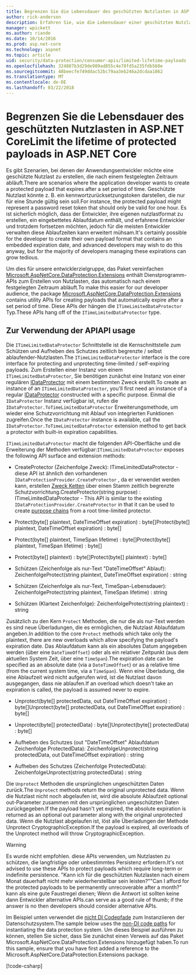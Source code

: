 ```yaml
---
title: Begrenzen Sie die Lebensdauer des geschützten Nutzlasten in ASP.NET Core
author: rick-anderson
description: Erfahren Sie, wie die Lebensdauer einer geschützten Nutzlast, die mit den Schutz-APIs von ASP.NET Core Daten zu beschränken.
manager: wpickett
ms.author: riande
ms.date: 10/14/2016
ms.prod: asp.net-core
ms.technology: aspnet
ms.topic: article
uid: security/data-protection/consumer-apis/limited-lifetime-payloads
ms.openlocfilehash: 324887b3d29de989ad855c4e78fd5a235fdb560e
ms.sourcegitcommit: 48beecfe749ddac52bc79aa3eb246a2dcdaa1862
ms.translationtype: MT
ms.contentlocale: de-DE
ms.lasthandoff: 03/22/2018
---
```

# <a name="limit-the-lifetime-of-protected-payloads-in-aspnet-core"></a><span data-ttu-id="d80a9-103">Begrenzen Sie die Lebensdauer des geschützten Nutzlasten in ASP.NET Core</span><span class="sxs-lookup"><span data-stu-id="d80a9-103">Limit the lifetime of protected payloads in ASP.NET Core</span></span>

<span data-ttu-id="d80a9-104">Es gibt Szenarien, bei denen der Anwendungsentwickler möchte eine geschützte Nutzlast zu erstellen, die nach einem festgelegten Zeitraum abläuft.</span><span class="sxs-lookup"><span data-stu-id="d80a9-104">There are scenarios where the application developer wants to create a protected payload that expires after a set period of time.</span></span> <span data-ttu-id="d80a9-105">Geschützte Nutzlast könnte z. B. ein kennwortzurücksetzungstoken darstellen, die nur für eine Stunde gültig sein soll.</span><span class="sxs-lookup"><span data-stu-id="d80a9-105">For instance, the protected payload might represent a password reset token that should only be valid for one hour.</span></span> <span data-ttu-id="d80a9-106">Es ist sicherlich möglich, dass der Entwickler, ihre eigenen nutzlastformat zu erstellen, ein eingebettetes Ablaufdatum enthält, und erfahrene Entwickler und trotzdem fortsetzen möchten, jedoch für die meisten Entwickler verwalten diese Ablaufzeiten kann erweitert mühsam.</span><span class="sxs-lookup"><span data-stu-id="d80a9-106">It's certainly possible for the developer to create their own payload format that contains an embedded expiration date, and advanced developers may wish to do this anyway, but for the majority of developers managing these expirations can grow tedious.</span></span>

<span data-ttu-id="d80a9-107">Um dies für unsere entwicklerzielgruppe, das Paket vereinfachen [Microsoft.AspNetCore.DataProtection.Extensions](https://www.nuget.org/packages/Microsoft.AspNetCore.DataProtection.Extensions/) enthält Dienstprogramm-APIs zum Erstellen von Nutzlasten, das automatisch nach einem festgelegten Zeitraum abläuft.</span><span class="sxs-lookup"><span data-stu-id="d80a9-107">To make this easier for our developer audience, the package [Microsoft.AspNetCore.DataProtection.Extensions](https://www.nuget.org/packages/Microsoft.AspNetCore.DataProtection.Extensions/) contains utility APIs for creating payloads that automatically expire after a set period of time.</span></span> <span data-ttu-id="d80a9-108">Diese APIs der hängen die `ITimeLimitedDataProtector` Typ.</span><span class="sxs-lookup"><span data-stu-id="d80a9-108">These APIs hang off of the `ITimeLimitedDataProtector` type.</span></span>

## <a name="api-usage"></a><span data-ttu-id="d80a9-109">Zur Verwendung der API</span><span class="sxs-lookup"><span data-stu-id="d80a9-109">API usage</span></span>

<span data-ttu-id="d80a9-110">Die `ITimeLimitedDataProtector` Schnittstelle ist die Kernschnittstelle zum Schützen und Aufheben des Schutzes zeitlich begrenzte / selbst ablaufender-Nutzlasten.</span><span class="sxs-lookup"><span data-stu-id="d80a9-110">The `ITimeLimitedDataProtector` interface is the core interface for protecting and unprotecting time-limited / self-expiring payloads.</span></span> <span data-ttu-id="d80a9-111">Zum Erstellen einer Instanz von einem `ITimeLimitedDataProtector`, Sie benötigen zunächst eine Instanz von einer regulären [IDataProtector](xref:security/data-protection/consumer-apis/overview) mit einem bestimmten Zweck erstellt.</span><span class="sxs-lookup"><span data-stu-id="d80a9-111">To create an instance of an `ITimeLimitedDataProtector`, you'll first need an instance of a regular [IDataProtector](xref:security/data-protection/consumer-apis/overview) constructed with a specific purpose.</span></span> <span data-ttu-id="d80a9-112">Einmal die `IDataProtector` Instanz verfügbar ist, rufen die `IDataProtector.ToTimeLimitedDataProtector` Erweiterungsmethode, um wieder eine Schutzvorrichtung mit Ablauf von integrierten Funktionen zugreifen.</span><span class="sxs-lookup"><span data-stu-id="d80a9-112">Once the `IDataProtector` instance is available, call the `IDataProtector.ToTimeLimitedDataProtector` extension method to get back a protector with built-in expiration capabilities.</span></span>

<span data-ttu-id="d80a9-113">`ITimeLimitedDataProtector` macht die folgenden API-Oberfläche und die Erweiterung der Methoden verfügbar:</span><span class="sxs-lookup"><span data-stu-id="d80a9-113">`ITimeLimitedDataProtector` exposes the following API surface and extension methods:</span></span>

* <span data-ttu-id="d80a9-114">CreateProtector (Zeichenfolge Zweck): ITimeLimitedDataProtector - diese API ist ähnlich den vorhandenen `IDataProtectionProvider.CreateProtector` , da er verwendet werden kann, erstellen [Zweck Ketten](xref:security/data-protection/consumer-apis/purpose-strings) über einen Stamm zeitlich begrenzte Schutzvorrichtung.</span><span class="sxs-lookup"><span data-stu-id="d80a9-114">CreateProtector(string purpose) : ITimeLimitedDataProtector - This API is similar to the existing `IDataProtectionProvider.CreateProtector` in that it can be used to create [purpose chains](xref:security/data-protection/consumer-apis/purpose-strings) from a root time-limited protector.</span></span>

* <span data-ttu-id="d80a9-115">Protect(byte[] plaintext, DateTimeOffset expiration) : byte[]</span><span class="sxs-lookup"><span data-stu-id="d80a9-115">Protect(byte[] plaintext, DateTimeOffset expiration) : byte[]</span></span>

* <span data-ttu-id="d80a9-116">Protect(byte[] plaintext, TimeSpan lifetime) : byte[]</span><span class="sxs-lookup"><span data-stu-id="d80a9-116">Protect(byte[] plaintext, TimeSpan lifetime) : byte[]</span></span>

* <span data-ttu-id="d80a9-117">Protect(byte[] plaintext) : byte[]</span><span class="sxs-lookup"><span data-stu-id="d80a9-117">Protect(byte[] plaintext) : byte[]</span></span>

* <span data-ttu-id="d80a9-118">Schützen (Zeichenfolge als nur-Text "DateTimeOffset" Ablauf): Zeichenfolge</span><span class="sxs-lookup"><span data-stu-id="d80a9-118">Protect(string plaintext, DateTimeOffset expiration) : string</span></span>

* <span data-ttu-id="d80a9-119">Schützen (Zeichenfolge als nur-Text, TimeSpan-Lebensdauer): Zeichenfolge</span><span class="sxs-lookup"><span data-stu-id="d80a9-119">Protect(string plaintext, TimeSpan lifetime) : string</span></span>

* <span data-ttu-id="d80a9-120">Schützen (Klartext Zeichenfolge): Zeichenfolge</span><span class="sxs-lookup"><span data-stu-id="d80a9-120">Protect(string plaintext) : string</span></span>

<span data-ttu-id="d80a9-121">Zusätzlich zu den Kern `Protect` Methoden, die nur die als nur-Text werden es sind neue Überladungen, die es ermöglichen, die Nutzlast Ablaufdatum angeben.</span><span class="sxs-lookup"><span data-stu-id="d80a9-121">In addition to the core `Protect` methods which take only the plaintext, there are new overloads which allow specifying the payload's expiration date.</span></span> <span data-ttu-id="d80a9-122">Das Ablaufdatum kann als ein absolutes Datum angegeben werden (über eine `DateTimeOffset`) oder als ein relativer Zeitpunkt (aus dem aktuellen System Zeit, über eine `TimeSpan`).</span><span class="sxs-lookup"><span data-stu-id="d80a9-122">The expiration date can be specified as an absolute date (via a `DateTimeOffset`) or as a relative time (from the current system time, via a `TimeSpan`).</span></span> <span data-ttu-id="d80a9-123">Wenn eine Überladung, die eine Ablaufzeit wird nicht aufgerufen wird, ist die Nutzlast davon ausgegangen, dass nie ablaufen.</span><span class="sxs-lookup"><span data-stu-id="d80a9-123">If an overload which doesn't take an expiration is called, the payload is assumed never to expire.</span></span>

* <span data-ttu-id="d80a9-124">Unprotect(byte[] protectedData, out DateTimeOffset expiration) : byte[]</span><span class="sxs-lookup"><span data-stu-id="d80a9-124">Unprotect(byte[] protectedData, out DateTimeOffset expiration) : byte[]</span></span>

* <span data-ttu-id="d80a9-125">Unprotect(byte[] protectedData) : byte[]</span><span class="sxs-lookup"><span data-stu-id="d80a9-125">Unprotect(byte[] protectedData) : byte[]</span></span>

* <span data-ttu-id="d80a9-126">Aufheben des Schutzes (out "DateTimeOffset" Ablaufdatum Zeichenfolge ProtectedData): Zeichenfolge</span><span class="sxs-lookup"><span data-stu-id="d80a9-126">Unprotect(string protectedData, out DateTimeOffset expiration) : string</span></span>

* <span data-ttu-id="d80a9-127">Aufheben des Schutzes (Zeichenfolge ProtectedData): Zeichenfolge</span><span class="sxs-lookup"><span data-stu-id="d80a9-127">Unprotect(string protectedData) : string</span></span>

<span data-ttu-id="d80a9-128">Die `Unprotect` Methoden die ursprünglichen ungeschützten Daten zurück.</span><span class="sxs-lookup"><span data-stu-id="d80a9-128">The `Unprotect` methods return the original unprotected data.</span></span> <span data-ttu-id="d80a9-129">Wenn die Nutzlast nicht noch abgelaufen ist, wird die absolute Ablaufzeit optional out-Parameter zusammen mit den ursprünglichen ungeschützten Daten zurückgegeben.</span><span class="sxs-lookup"><span data-stu-id="d80a9-129">If the payload hasn't yet expired, the absolute expiration is returned as an optional out parameter along with the original unprotected data.</span></span> <span data-ttu-id="d80a9-130">Wenn die Nutzlast abgelaufen ist, löst alle Überladungen der Methode Unprotect CryptographicException.</span><span class="sxs-lookup"><span data-stu-id="d80a9-130">If the payload is expired, all overloads of the Unprotect method will throw CryptographicException.</span></span>

>[!WARNING]
> <span data-ttu-id="d80a9-131">Es wurde nicht empfohlen. diese APIs verwenden, um Nutzlasten zu schützen, die langfristige oder unbestimmtes Persistenz erfordern.</span><span class="sxs-lookup"><span data-stu-id="d80a9-131">It's not advised to use these APIs to protect payloads which require long-term or indefinite persistence.</span></span> <span data-ttu-id="d80a9-132">"Kann ich für die geschützten Nutzlasten nach einem Monat dauerhaft nicht mehr wiederherstellbar sein leisten?"</span><span class="sxs-lookup"><span data-stu-id="d80a9-132">"Can I afford for the protected payloads to be permanently unrecoverable after a month?"</span></span> <span data-ttu-id="d80a9-133">kann als eine gute Faustregel dienen; Wenn die Antwort ist sollten keine dann Entwickler alternative APIs.</span><span class="sxs-lookup"><span data-stu-id="d80a9-133">can serve as a good rule of thumb; if the answer is no then developers should consider alternative APIs.</span></span>

<span data-ttu-id="d80a9-134">Im Beispiel unten verwendet die [nicht DI Codepfade](xref:security/data-protection/configuration/non-di-scenarios) zum Instanziieren der Datenschutzsystem.</span><span class="sxs-lookup"><span data-stu-id="d80a9-134">The sample below uses the [non-DI code paths](xref:security/data-protection/configuration/non-di-scenarios) for instantiating the data protection system.</span></span> <span data-ttu-id="d80a9-135">Um dieses Beispiel ausführen zu können, stellen Sie sicher, dass Sie zunächst einen Verweis auf das Paket Microsoft.AspNetCore.DataProtection.Extensions hinzugefügt haben.</span><span class="sxs-lookup"><span data-stu-id="d80a9-135">To run this sample, ensure that you have first added a reference to the Microsoft.AspNetCore.DataProtection.Extensions package.</span></span>

[!code-csharp[](limited-lifetime-payloads/samples/limitedlifetimepayloads.cs)]
